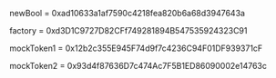 newBool = 0xad10633a1af7590c4218fea820b6a68d3947643a

factory = 0xd3D1C9727D82CFf749281894B547535924323C91


mockToken1 = 0x12b2c355E945F74d9f7c4236C94F01DF939371cF

mockToken2  = 0x93d4f87636D7c474Ac7F5B1ED86090002e14763c